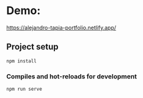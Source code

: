 # Demo:
https://alejandro-tapia-portfolio.netlify.app/

## Project setup
```
npm install
```

### Compiles and hot-reloads for development
```
npm run serve
```
